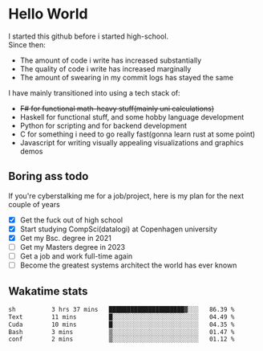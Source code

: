 # Hello World

I started this github before i started high-school.  
Since then:
- The amount of code i write has increased substantially
- The quality of code i write has increased marginally
- The amount of swearing in my commit logs has stayed the same

I have mainly transitioned into using a tech stack of:
- ~~F# for functional math-heavy stuff(mainly uni calculations)~~
- Haskell for functional stuff, and some hobby language development
- Python for scripting and for backend development
- C for something i need to go really fast(gonna learn rust at some point)
- Javascript for writing visually appealing visualizations and graphics demos

## Boring ass todo
If you're cyberstalking me for a job/project, here is my plan for the next couple of years
- [x] Get the fuck out of high school
- [x] Start studying CompSci(datalogi) at Copenhagen university
- [x] Get my Bsc. degree in 2021
- [ ] Get my Masters degree in 2023
- [ ] Get a job and work full-time again
- [ ] Become the greatest systems architect the world has ever known

## Wakatime stats
<!--START_SECTION:waka-->

```txt
sh          3 hrs 37 mins   █████████████████████▓░░░   86.39 %
Text        11 mins         █░░░░░░░░░░░░░░░░░░░░░░░░   04.49 %
Cuda        10 mins         █░░░░░░░░░░░░░░░░░░░░░░░░   04.35 %
Bash        3 mins          ▒░░░░░░░░░░░░░░░░░░░░░░░░   01.47 %
conf        2 mins          ▒░░░░░░░░░░░░░░░░░░░░░░░░   01.12 %
```

<!--END_SECTION:waka-->
